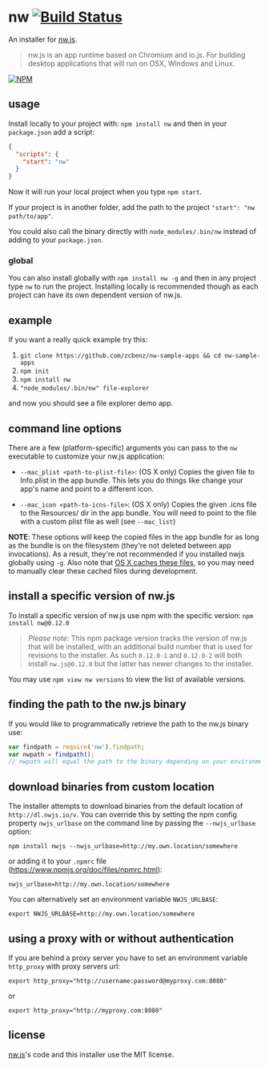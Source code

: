 # nw [![Build Status](http://img.shields.io/travis/nwjs/npm-installer.svg)](https://travis-ci.org/nwjs/npm-installer)

An installer for [nw.js](https://github.com/nwjs/nw.js).

> nw.js is an app runtime based on Chromium and io.js. For building desktop applications that will run on OSX, Windows and Linux.

[![NPM](https://nodei.co/npm/nw.png?downloads=true)](https://nodei.co/npm/nw/)

## usage
Install locally to your project with: `npm install nw` and then in your `package.json` add a script:

```json
{
  "scripts": {
    "start": "nw"
  }
}
```

Now it will run your local project when you type `npm start`.

If your project is in another folder, add the path to the project `"start": "nw path/to/app"`.

You could also call the binary directly with `node_modules/.bin/nw` instead of adding to your `package.json`.

### global
You can also install globally with `npm install nw -g` and then in any project type `nw` to run the project. Installing locally is recommended though as each project can have its own dependent version of nw.js.

## example
If you want a really quick example try this:

1. `git clone https://github.com/zcbenz/nw-sample-apps && cd nw-sample-apps`
2. `npm init`
3. `npm install nw`
4. `"node_modules/.bin/nw" file-explorer`

and now you should see a file explorer demo app.

## command line options
There are a few (platform-specific) arguments you can pass to the `nw` executable to
customize your nw.js application:

* `--mac_plist <path-to-plist-file>`: (OS X only) Copies the given file to Info.plist in the app
  bundle. This lets you do things like change your app's name and point to a different icon.

* `--mac_icon <path-to-icns-file>`: (OS X only) Copies the given .icns file to the Resources/ dir
  in the app bundle. You will need to point to the file with a custom plist file as well (see
  `--mac_list`)

**NOTE**: These options will keep the copied files in the app bundle for as long as the bundle is
on the filesystem (they're not deleted between app invocations). As a result, they're not
recommended if you installed nwjs globally using `-g`.  Also note that
[OS X caches these files](http://proteo.me.uk/2011/08/mac-application-bundle-caching/),
so you may need to manually clear these cached files during development.

## install a specific version of nw.js

To install a specific version of nw.js use npm with the specific version: `npm install nw@0.12.0`

> *Please note:* This npm package version tracks the version of nw.js that will be installed, with an additional build number that is used for revisions to the installer. As such `0.12.0-1` and `0.12.0-2` will both install `nw.js@0.12.0` but the latter has newer changes to the installer.

You may use `npm view nw versions` to view the list of available versions.

## finding the path to the nw.js binary

If you would like to programmatically retrieve the path to the nw.js binary use:

``` js
var findpath = require('nw').findpath;
var nwpath = findpath();
// nwpath will equal the path to the binary depending on your environment
```

## download binaries from custom location

The installer attempts to download binaries from the default location of `http://dl.nwjs.io/v`. You can override this by setting the npm config property `nwjs_urlbase` on the command line by passing the `--nwjs_urlbase` option:

``` shell
npm install nwjs --nwjs_urlbase=http://my.own.location/somewhere
```

or adding it to your `.npmrc` file (https://www.npmjs.org/doc/files/npmrc.html):

```
nwjs_urlbase=http://my.own.location/somewhere
```

You can alternatively set an environment variable `NWJS_URLBASE`:

``` shell
export NWJS_URLBASE=http://my.own.location/somewhere
```

## using a proxy with or without authentication

If you are behind a proxy server you have to set an environment variable ```http_proxy``` with proxy servers url:

```
export http_proxy="http://username:password@myproxy.com:8080"
```

or

```
export http_proxy="http://myproxy.com:8080"
```

## license
[nw.js](https://github.com/rogerwang/nw.js)'s code and this installer use the MIT license.
